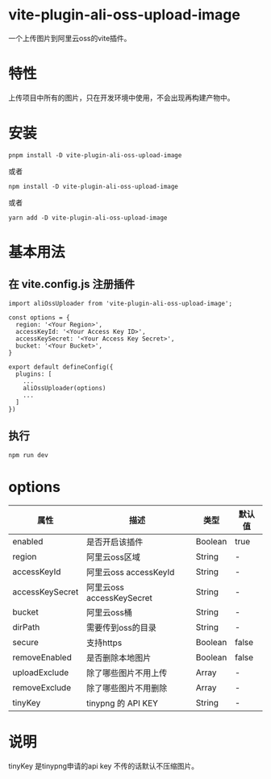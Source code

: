 # vite-plugin-ali-oss-upload-image

一个上传图片到阿里云oss的vite插件。

# 特性

上传项目中所有的图片，只在开发环境中使用，不会出现再构建产物中。

# 安装

```
pnpm install -D vite-plugin-ali-oss-upload-image
```

或者
```
npm install -D vite-plugin-ali-oss-upload-image
```
或者
```
yarn add -D vite-plugin-ali-oss-upload-image
```

# 基本用法

## 在 vite.config.js 注册插件

```
import aliOssUploader from 'vite-plugin-ali-oss-upload-image';

const options = {
  region: '<Your Region>',
  accessKeyId: '<Your Access Key ID>',
  accessKeySecret: '<Your Access Key Secret>',
  bucket: '<Your Bucket>',
}

export default defineConfig({
  plugins: [
    ...
    aliOssUploader(options)
    ...
  ]
})
```

## 执行
```
npm run dev
```

# options

| 属性            | 描述                      | 类型     | 默认值   |
| -----------     | --------------          | -------- | -------- |
| enabled         | 是否开启该插件            | Boolean    | true |
| region          | 阿里云oss区域             | String    | -        |
| accessKeyId     | 阿里云oss accessKeyId     | String    | -        |
| accessKeySecret | 阿里云oss accessKeySecret | String   | -  |
| bucket          | 阿里云oss桶               | String   | -        |
| dirPath         | 需要传到oss的目录           | String    | -        |
| secure          | 支持https                 | Boolean    | false    |
| removeEnabled   | 是否删除本地图片            | Boolean    | false      |
| uploadExclude   | 除了哪些图片不用上传        | Array    | -        |
| removeExclude   | 除了哪些图片不用删除        | Array    | -        |
| tinyKey         | tinypng 的 API KEY         | String    | -        |

# 说明

tinyKey 是tinypng申请的api key 不传的话默认不压缩图片。